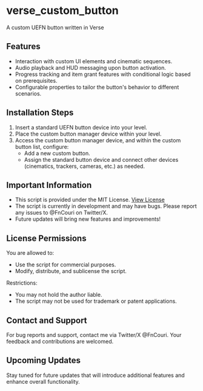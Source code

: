 # verse_custom_button
A custom UEFN button written in Verse

## Features
- Interaction with custom UI elements and cinematic sequences.
- Audio playback and HUD messaging upon button activation.
- Progress tracking and item grant features with conditional logic based on prerequisites.
- Configurable properties to tailor the button's behavior to different scenarios.

## Installation Steps
1. Insert a standard UEFN button device into your level.
2. Place the custom button manager device within your level.
3. Access the custom button manager device, and within the custom button list, configure:
   - Add a new custom button.
   - Assign the standard button device and connect other devices (cinematics, trackers, cameras, etc.) as needed.


## Important Information
- This script is provided under the MIT License. [View License](https://opensource.org/licenses/MIT)
- The script is currently in development and may have bugs. Please report any issues to @FnCouri on Twitter/X.
- Future updates will bring new features and improvements!

## License Permissions
You are allowed to:
- Use the script for commercial purposes.
- Modify, distribute, and sublicense the script.

Restrictions:
- You may not hold the author liable.
- The script may not be used for trademark or patent applications.

## Contact and Support
For bug reports and support, contact me via Twitter/X @FnCouri. Your feedback and contributions are welcomed.

## Upcoming Updates
Stay tuned for future updates that will introduce additional features and enhance overall functionality.
